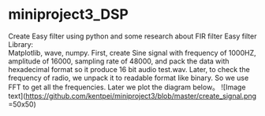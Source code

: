 # miniproject3_DSP
Create Easy filter using python and some research about FIR filter
Easy filter
Library:	 
Matplotlib, wave, numpy.
First, create Sine signal with frequency of 1000HZ, amplitude of 16000, sampling rate of  48000, and pack the data with hexadecimal format so it produce 16 bit audio test.wav. Later, to check the frequency of radio, we unpack it 
to readable format like binary. So we use FFT to get all the frequencies. Later we plot the diagram below。
![Image text](https://github.com/kentpei/miniproject3/blob/master/create_signal.png =50x50)
